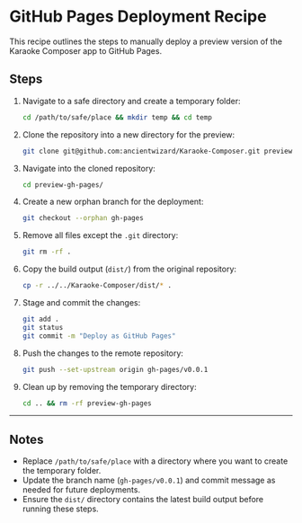 # GitHub Pages Deployment Recipe

This recipe outlines the steps to manually deploy a preview version of the Karaoke Composer app to GitHub Pages.

## Steps

1. Navigate to a safe directory and create a temporary folder:
   ```bash
   cd /path/to/safe/place && mkdir temp && cd temp
   ```

2. Clone the repository into a new directory for the preview:
   ```bash
   git clone git@github.com:ancientwizard/Karaoke-Composer.git preview-gh-pages
   ```

3. Navigate into the cloned repository:
   ```bash
   cd preview-gh-pages/
   ```

4. Create a new orphan branch for the deployment:
   ```bash
   git checkout --orphan gh-pages
   ```

5. Remove all files except the `.git` directory:
   ```bash
   git rm -rf .
   ```

6. Copy the build output (`dist/`) from the original repository:
   ```bash
   cp -r ../../Karaoke-Composer/dist/* .
   ```

7. Stage and commit the changes:
   ```bash
   git add .
   git status
   git commit -m "Deploy as GitHub Pages"
   ```

9. Push the changes to the remote repository:
   ```bash
   git push --set-upstream origin gh-pages/v0.0.1
   ```

10. Clean up by removing the temporary directory:
    ```bash
    cd .. && rm -rf preview-gh-pages
    ```

---

## Notes

- Replace `/path/to/safe/place` with a directory where you want to create the temporary folder.
- Update the branch name (`gh-pages/v0.0.1`) and commit message as needed for future deployments.
- Ensure the `dist/` directory contains the latest build output before running these steps.

